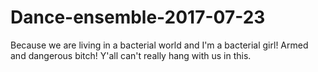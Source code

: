 # Dance-ensemble-2017-07-23
Because we are living in a bacterial world and I'm a bacterial girl!
Armed and dangerous bitch! Y'all can't really hang with us in this.
